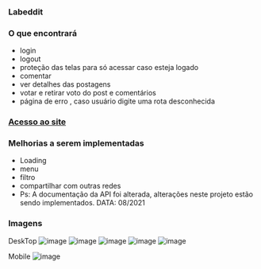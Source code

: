 ### Labeddit

### O que encontrará
* login
* logout
* proteção das telas para só acessar caso esteja logado
* comentar 
* ver detalhes das postagens
* votar e retirar voto do post e comentários
* página de erro , caso usuário digite uma rota desconhecida

### [Acesso ao site](http://sad-mountain.surge.sh/login)

### Melhorias a serem implementadas
* Loading 
* menu
* filtro
* compartilhar com outras redes
* Ps: A documentação da API foi alterada, alterações neste projeto estão sendo implementados. DATA:  08/2021

### Imagens
DeskTop
![image](https://user-images.githubusercontent.com/69319634/116700575-4bb45080-a99d-11eb-8519-f04e3b05612e.png)
![image](https://user-images.githubusercontent.com/69319634/116700593-540c8b80-a99d-11eb-9f9b-8ecb8b660225.png)
![image](https://user-images.githubusercontent.com/69319634/116700612-5b339980-a99d-11eb-9948-6f37e94f53de.png)
![image](https://user-images.githubusercontent.com/69319634/116700650-671f5b80-a99d-11eb-88dd-3d0923d06bc9.png)
![image](https://user-images.githubusercontent.com/69319634/116721579-dd2ebd00-a9b3-11eb-8554-db1282dbf6e4.png)

Mobile
![image](https://user-images.githubusercontent.com/69319634/116700504-393a1700-a99d-11eb-9552-84990d95104d.png)

